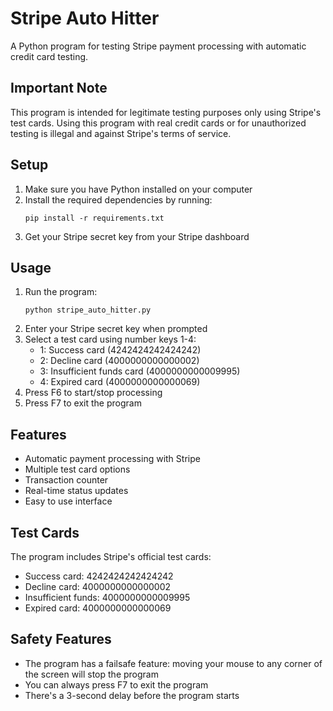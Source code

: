 # Stripe Auto Hitter

A Python program for testing Stripe payment processing with automatic credit card testing.

## Important Note
This program is intended for legitimate testing purposes only using Stripe's test cards. Using this program with real credit cards or for unauthorized testing is illegal and against Stripe's terms of service.

## Setup

1. Make sure you have Python installed on your computer
2. Install the required dependencies by running:
   ```
   pip install -r requirements.txt
   ```
3. Get your Stripe secret key from your Stripe dashboard

## Usage

1. Run the program:
   ```
   python stripe_auto_hitter.py
   ```
2. Enter your Stripe secret key when prompted
3. Select a test card using number keys 1-4:
   - 1: Success card (4242424242424242)
   - 2: Decline card (4000000000000002)
   - 3: Insufficient funds card (4000000000009995)
   - 4: Expired card (4000000000000069)
4. Press F6 to start/stop processing
5. Press F7 to exit the program

## Features

- Automatic payment processing with Stripe
- Multiple test card options
- Transaction counter
- Real-time status updates
- Easy to use interface

## Test Cards

The program includes Stripe's official test cards:
- Success card: 4242424242424242
- Decline card: 4000000000000002
- Insufficient funds: 4000000000009995
- Expired card: 4000000000000069

## Safety Features

- The program has a failsafe feature: moving your mouse to any corner of the screen will stop the program
- You can always press F7 to exit the program
- There's a 3-second delay before the program starts 